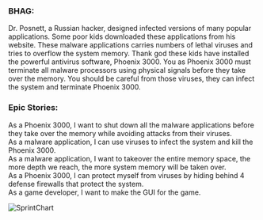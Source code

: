 ### BHAG:
Dr. Posnett, a Russian hacker, designed infected versions of many popular applications. Some poor kids downloaded these applications from his website. These malware applications carries numbers of lethal viruses and tries to overflow the system memory. Thank god these kids have installed the powerful antivirus software, Phoenix 3000. You as Phoenix 3000 must terminate all malware processors using physical signals before they take over the memory. You should be careful from those viruses, they can infect the system and terminate Phoenix 3000.

### Epic Stories:

As a Phoenix 3000, I want to shut down all the malware applications before they take over the memory while avoiding attacks from their viruses.<br />
As a malware application, I can use viruses to infect the system and kill the Phoenix 3000. <br />
As a malware application, I want to takeover the entire memory space, the more depth we reach, the more system memory will be taken over. <br />
As a Phoenix 3000, I can protect myself from viruses by hiding behind 4 defense firewalls that protect the system. <br />
As a game developer, I want to make the GUI for the game. <br />

![SprintChart](SpringChart.png)
